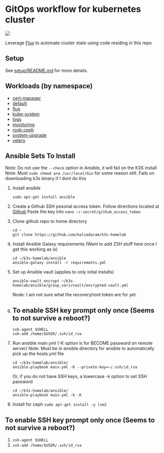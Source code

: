 # GitOps workflow for kubernetes cluster

![](https://i.imgur.com/9tvyWMp.png)

Leverage [Flux](https://github.com/fluxcd/flux) to automate cluster state using code residing in this repo

## Setup

See [setup/README.md](setup/README.md) for more details.

## Workloads (by namespace)

* [cert-manager](cert-manager/)
* [default](default/)
* [flux](flux/)
* [kube-system](kube-system/)
* [logs](logs/)
* [monitoring](monitoring/)
* [rook-ceph](rook-ceph/)
* [system-upgrade](system-upgrade/)
* [velero](velero/)

## Ansible Sets To Install

Note: Do not use the `--check` option in Ansible, it will fail on the K3S install
Note: Must `sudo chmod a+w /usr/local/bin` for some reason still. Fails on downloading k3s binary if I dont do this

1. Install ansible
   ```
   sudo apt-get install ansible
   ```
2. Create a Github SSH pesonal access token. Follow directions located at [Github](https://help.github.com/en/github/authenticating-to-github/creating-a-personal-access-token-for-the-command-line)
   Paste the key into `nano ~/.secret/github_access_token`
3. Clone github repo to home directory
   ```
   cd ~
   git clone https://github.com/kalsadaram/k3s-homelab
   ```
4. Install Ansible Galaxy requirements (Want to add ZSH stuff here once I get this working as is)

   ```
   cd ~/k3s-homelab/ansible
   ansible-galaxy install -r requirements.yml
   ```
5. Set up Ansible vault (applies to only inital installs)
   ```
   ansible-vault encrypt ~/k3s-homelab/ansible/group_vars/vault/encrypted-vault.yml
   ```
   Node: I am not sure what the recovery/root token are for yet.

6. ## To enable SSH key prompt only once (Seems to not survive a reboot?)
   ```
   ssh-agent $SHELL
   ssh-add /home/$USER/.ssh/id_rsa
   ```

7. Run ansible main.yml (-K option is for BECOME password on remote server)
   Note: Must be in ansible directory for ansible to automatically pick up the hosts.yml file
   ```
   cd ~/k3s-homelab/ansible/
   ansible-playbook main.yml -K --private-key=~/.ssh/id_rsa
   ```

   Or, if you do not have SSH keys, a lowercase -k option to set SSH password
   ```
   cd ~/k3s-homelab/ansible/
   ansible-playbook main.yml -k -K
   ```

7. Install for ceph
  `sudo apt-get install -y lvm2`


## To enable SSH key prompt only once (Seems to not survive a reboot?)

1. `ssh-agent $SHELL`
2. `ssh-add /home/$USER/.ssh/id_rsa`
